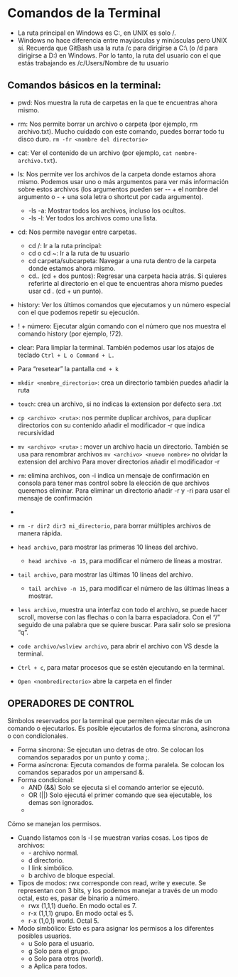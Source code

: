 # Comandos de la Terminal

- La ruta principal en Windows es C:\, en UNIX es solo /.
- Windows no hace diferencia entre mayúsculas y minúsculas pero UNIX sí.
  Recuerda que GitBash usa la ruta /c para dirigirse a C:\ (o /d para dirigirse a D:\) en Windows. Por lo tanto, la ruta del usuario con el que estás trabajando es /c/Users/Nombre de tu usuario

## Comandos básicos en la terminal:

- pwd: Nos muestra la ruta de carpetas en la que te encuentras ahora mismo.
- rm: Nos permite borrar un archivo o carpeta (por ejemplo, rm archivo.txt). Mucho cuidado con este comando, puedes borrar todo tu disco duro. `rm -fr <nombre del directorio>`
- cat: Ver el contenido de un archivo (por ejemplo, `cat nombre-archivo.txt`).
- ls: Nos permite ver los archivos de la carpeta donde estamos ahora mismo. Podemos usar uno o más argumentos para ver más información sobre estos archivos (los argumentos pueden ser -- + el nombre del argumento o - + una sola letra o shortcut por cada argumento).
  - -ls -a: Mostrar todos los archivos, incluso los ocultos.
  - -ls -l: Ver todos los archivos como una lista.
- cd: Nos permite navegar entre carpetas.
  - cd /: Ir a la ruta principal:
  - cd o cd ~: Ir a la ruta de tu usuario
  - cd carpeta/subcarpeta: Navegar a una ruta dentro de la carpeta donde estamos ahora mismo.
  - cd.. (cd + dos puntos): Regresar una carpeta hacia atrás. Si quieres referirte al directorio en el que te encuentras ahora mismo puedes usar cd . (cd + un punto).
- history: Ver los últimos comandos que ejecutamos y un número especial con el que podemos repetir su ejecución.
- ! + número: Ejecutar algún comando con el número que nos muestra el comando history (por ejemplo, !72).
- clear: Para limpiar la terminal. También podemos usar los atajos de teclado `Ctrl + L o Command + L.`
- Para “resetear” la pantalla `cmd + k`

- `mkdir <nombre_directorio>`: crea un directorio también puedes añadir la ruta
- `touch`: crea un archivo, si no indicas la extension por defecto sera .txt
- `cp <archivo> <ruta>`: nos permite duplicar archivos, para duplicar directorios con su contenido añadir el modificador -r que indica recursividad
- `mv <archivo> <ruta>` : mover un archivo hacia un directorio. También se usa para renombrar archivos `mv <archivo> <nuevo nombre>` no olvidar la extension del archivo Para mover directorios añadir el modificador -r
- `rm`: elimina archivos, con -i indica un mensaje de confirmación en consola para tener mas control sobre la elección de que archivos queremos eliminar. Para eliminar un directorio añadir -r y -ri para usar el mensaje de confirmación
-
- `rm -r dir2 dir3 mi_directorio`, para borrar múltiples archivos de manera rápida.
- `head archivo`, para mostrar las primeras 10 líneas del archivo.
  - `head archivo -n 15`, para modificar el número de líneas a mostrar.
- `tail archivo`, para mostrar las últimas 10 líneas del archivo.
  - `tail archivo -n 15`, para modificar el número de las últimas líneas a mostrar.
- `less archivo`, muestra una interfaz con todo el archivo, se puede hacer scroll, moverse con las flechas o con la barra espaciadora. Con el “/” seguido de una palabra que se quiere buscar. Para salir solo se presiona “q”.
- `code archivo/wslview archivo`, para abrir el archivo con VS desde la terminal.
- `Ctrl + c`, para matar procesos que se estén ejecutando en la terminal.
- `Open <nombredirectorio>` abre la carpeta en el finder

## OPERADORES DE CONTROL

Símbolos reservados por la terminal que permiten ejecutar más de un comando o ejecutarlos. Es posible ejecutarlos de forma síncrona, asíncrona o con condicionales.

- Forma síncrona: Se ejecutan uno detras de otro. Se colocan los comandos separados por un punto y coma ;.
- Forma asíncrona: Ejecuta comandos de forma paralela. Se colocan los comandos separados por un ampersand &.
- Forma condicional:
  - AND (&&) Solo se ejecuta si el comando anterior se ejecutó.
  - OR (||) Solo ejecutá el primer comando que sea ejecutable, los demas son ignorados.
  -

Cómo se manejan los permisos.

- Cuando listamos con ls -l se muestran varias cosas. Los tipos de archivos:
  - \- archivo normal.
  - d directorio.
  - l link simbólico.
  - b archivo de bloque especial.
- Tipos de modos: rwx corresponde con read, write y execute. Se representan con 3 bits, y los podemos manejar a través de un modo octal, esto es, pasar de binario a número.
  - rwx (1,1,1) dueño. En modo octal es 7.
  - r-x (1,1,1) grupo. En modo octal es 5.
  - r-x (1,0,1) world. Octal 5.
- Modo simbólico: Esto es para asignar los permisos a los diferentes posibles usuarios.
  - u Solo para el usuario.
  - g Solo para el grupo.
  - o Solo para otros (world).
  - a Aplica para todos.
